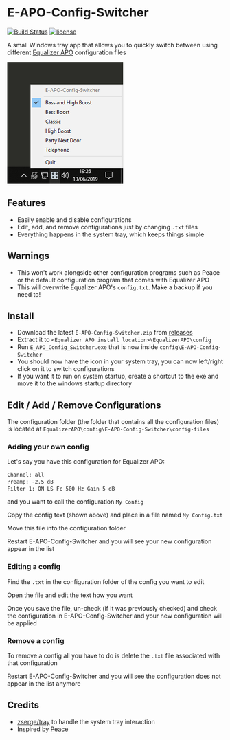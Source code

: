 # E-APO-Config-Switcher

[![Build Status](https://travis-ci.com/psidex/E-APO-Config-Switcher.svg?branch=master)](https://travis-ci.com/psidex/E-APO-Config-Switcher)
[![license](https://img.shields.io/github/license/psidex/E-APO-Config-Switcher.svg)](LICENSE)

A small Windows tray app that allows you to quickly switch between using different [Equalizer APO](https://sourceforge.net/projects/equalizerapo/) configuration files

![screenshot](screenshot.png)

## Features

- Easily enable and disable configurations
- Edit, add, and remove configurations just by changing `.txt` files
- Everything happens in the system tray, which keeps things simple

## Warnings

- This won't work alongside other configuration programs such as Peace or the default configuration program that comes with Equalizer APO
- This will overwrite Equalizer APO's `config.txt`. Make a backup if you need to!

## Install

- Download the latest `E-APO-Config-Switcher.zip` from [releases](https://github.com/psidex/E-APO-Config-Switcher/releases/latest)
- Extract it to `<Equalizer APO install location>\EqualizerAPO\config`
- Run `E_APO_Config_Switcher.exe` that is now inside `config\E-APO-Config-Switcher`
- You should now have the icon in your system tray, you can now left/right click on it to switch configurations
- If you want it to run on system startup, create a shortcut to the exe and move it to the windows startup directory

## Edit / Add / Remove Configurations

The configuration folder (the folder that contains all the configuration files) is located at `EqualizerAPO\config\E-APO-Config-Switcher\config-files`

### Adding your own config

Let's say you have this configuration for Equalizer APO:

```
Channel: all
Preamp: -2.5 dB
Filter 1: ON LS Fc 500 Hz Gain 5 dB
```

and you want to call the configuration `My Config`

Copy the config text (shown above) and place in a file named `My Config.txt`

Move this file into the configuration folder

Restart E-APO-Config-Switcher and you will see your new configuration appear in the list

### Editing a config

Find the `.txt` in the configuration folder of the config you want to edit

Open the file and edit the text how you want

Once you save the file, un-check (if it was previously checked) and check the configuration in E-APO-Config-Switcher and your new configuration will be applied

### Remove a config

To remove a config all you have to do is delete the `.txt` file associated with that configuration

Restart E-APO-Config-Switcher and you will see the configuration does not appear in the list anymore

## Credits

- [zserge/tray](https://github.com/zserge/tray) to handle the system tray interaction
- Inspired by [Peace](https://sourceforge.net/projects/peace-equalizer-apo-extension/)
